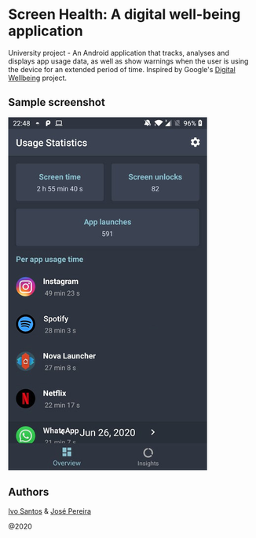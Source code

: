 # Screen Health: A digital well-being application

University project - An Android application that tracks, analyses and displays app usage data, as well as show warnings when the user is using the device for an extended period of time. Inspired by Google's [Digital Wellbeing](https://wellbeing.google/) project.

## Sample screenshot
![](screenshot.jpg)

## Authors
[Ivo Santos](https://github.com/Mikeloka) & [José Pereira](https://github.com/jomifepe)

@2020
